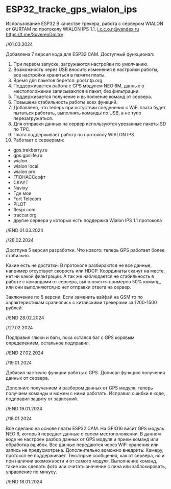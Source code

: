 # ESP32_tracke_gps_wialon_ips
Использование ESP32 В качестве трекера, работа с сервером WIALON от GURTAM по протоколу WIALON IPS 1.1.
i.x.c.o.n@yandex.ru https://t.me/SuverenDmitry

//01.03.2024

Добавлена 7 версия кода  для ESP32 CAM.
Доступный функционал:
1. При  первом запуске,  загружаются настройки по умолчанию.
2. Возможность через USB вносить изменения  в настройки  работы, все настройки храняться в памяти платы.
3. Время для пакетов берется: pool.ntp.org
4. Поддерживается работа с GPS модулем NEO 6M, данные о местоположении  записываются в пакет, без фильтрации.
5. Поддерживается получение и выполнение команд от сервера.
6. Повышена стабильность работы всех функций.
7. Добавлено, что теперь при остуствии соеденения с WiFi плата будет пытаться работать, выполнять команды по USB, а не тупо перезагружаться.
8. Для отправки данных на сервер используются урезанные пакеты SD по TPC.
9. Плата поддерживает работу по протоколу WIALON IPS
10. Работает с серверами:
* gps.trekberry.ru
* gps.gpslife.ru
* wialon
* wialon local
* wialon pro
* ГЛОНАССсофт
* СКАУТ
* Navixy
* Где мои
* Fort Telecom
* PILOT
* flespi.com
* traccar.org
* другие сервера у которых есть поддержка Wialon IPS 1.1 протокола

//END 01.03.2024

//28.02.2024

Достпуна 5 версия разработки.
Что нового: теперь GPS работает  более стабильно.

Какие  есть не достатки:
В протоколе  разбираются не все данные, например отсуствует скорость или HDOP.
Координаты скачут на месте, нет ни какой фильтрации.
А так же наблюдается не стабильность в  работе с командами от сервера, выполняется примерно 50% команд, или они выполняются,но нет отправки  ответа на сервер.

Заключение по 5 версии: Если  заменить вайфай на GSM то по характеристикам сравнялись с китайскими трекерами  за 1200-1500 рублей.

//END 28.02.2024

//27.02.2024

Подправил глюки и  баги, пока остался баг с GPS корявым определением, остальное подправил.

//END 27.02.2024

//19.01.2024

Добавил частично функции  работы с GPS. Дописал функцию получения данных от сервера.

Дополнил: получением и разбором данных от GPS модуля, теперь получаем  команды и можем с ними работать. Исправил ошибки в коде, подправил  защиту от зависаний.

//END 19.01.2024

//18.01.2024

Все сделано на основе платы ESP32 CAM.
На GPIO16 висит GPS модуль NEO 6, который передает данные о своем местоположении.
В данном коде не настроен разбор данных от GPS модуля и  прием команд или обработка  ошибок.
Все данные передаются через WiFi хранения или  запись не предусмотрена.
Дополнительно воможно внедрить: Камеру, протокол ее поддерживает. Тексторые сообщения, как от сервера, но и при наличии возможности и от самого модуля. Выполнение команд, такие как сделать фото или считать значение с пина или  заблокировать, управление по минусу.

//END 18.01.2024
